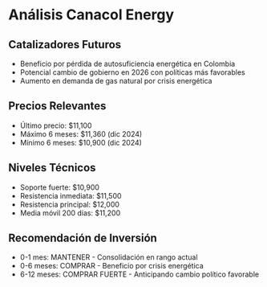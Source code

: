 # Análisis Canacol Energy

## Catalizadores Futuros

- Beneficio por pérdida de autosuficiencia energética en Colombia
- Potencial cambio de gobierno en 2026 con políticas más favorables
- Aumento en demanda de gas natural por crisis energética

## Precios Relevantes

- Último precio: $11,100
- Máximo 6 meses: $11,360 (dic 2024)
- Mínimo 6 meses: $10,900 (dic 2024)

## Niveles Técnicos

- Soporte fuerte: $10,900
- Resistencia inmediata: $11,500
- Resistencia principal: $12,000
- Media móvil 200 días: $11,200

## Recomendación de Inversión

- 0-1 mes: MANTENER - Consolidación en rango actual
- 0-6 meses: COMPRAR - Beneficio por crisis energética
- 6-12 meses: COMPRAR FUERTE - Anticipando cambio político favorable
